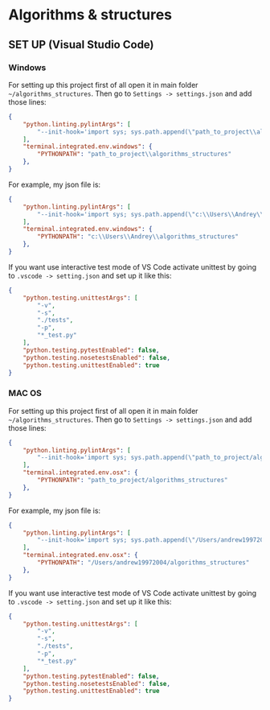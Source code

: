 # Algorithms & structures

## SET UP (Visual Studio Code)

### Windows
For setting up this project first of all open it in main folder `~/algorithms_structures`. Then go to `Settings -> settings.json` and add those lines:
```json
{
    "python.linting.pylintArgs": [
        "--init-hook='import sys; sys.path.append(\"path_to_project\\algorithms_structures\")'"
    ],
    "terminal.integrated.env.windows": {
        "PYTHONPATH": "path_to_project\\algorithms_structures"
    },
}
```
For example, my json file is:
```json
{
    "python.linting.pylintArgs": [
        "--init-hook='import sys; sys.path.append(\"c:\\Users\\Andrey\\algorithms_structures\")'"
    ],
    "terminal.integrated.env.windows": {
        "PYTHONPATH": "c:\\Users\\Andrey\\algorithms_structures"
    },
}
```
If you want use interactive test mode of VS Code activate unittest by going to `.vscode -> setting.json` and set up it like this:
```json
{
    "python.testing.unittestArgs": [
        "-v",
        "-s",
        "./tests",
        "-p",
        "*_test.py"
    ],
    "python.testing.pytestEnabled": false,
    "python.testing.nosetestsEnabled": false,
    "python.testing.unittestEnabled": true
}
```

### MAC OS

For setting up this project first of all open it in main folder `~/algorithms_structures`. Then go to `Settings -> settings.json` and add those lines:
```json
{
    "python.linting.pylintArgs": [
        "--init-hook='import sys; sys.path.append(\"path_to_project/algorithms_structures\")'"
    ],
    "terminal.integrated.env.osx": {
        "PYTHONPATH": "path_to_project/algorithms_structures"
    },
}
```
For example, my json file is:
```json
{
    "python.linting.pylintArgs": [
        "--init-hook='import sys; sys.path.append(\"/Users/andrew19972004/algorithms_structures\")'"
    ],
    "terminal.integrated.env.osx": {
        "PYTHONPATH": "/Users/andrew19972004/algorithms_structures"
    },
}
```
If you want use interactive test mode of VS Code activate unittest by going to `.vscode -> setting.json` and set up it like this:
```json
{
    "python.testing.unittestArgs": [
        "-v",
        "-s",
        "./tests",
        "-p",
        "*_test.py"
    ],
    "python.testing.pytestEnabled": false,
    "python.testing.nosetestsEnabled": false,
    "python.testing.unittestEnabled": true
}
```
